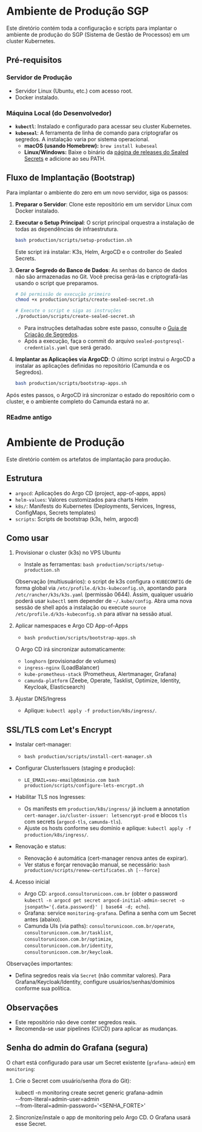# Ambiente de Produção SGP

Este diretório contém toda a configuração e scripts para implantar o ambiente de produção do SGP (Sistema de Gestão de Processos) em um cluster Kubernetes.

## Pré-requisitos

### Servidor de Produção
- Servidor Linux (Ubuntu, etc.) com acesso root.
- Docker instalado.

### Máquina Local (do Desenvolvedor)
- **`kubectl`**: Instalado e configurado para acessar seu cluster Kubernetes.
- **`kubeseal`**: A ferramenta de linha de comando para criptografar os segredos. A instalação varia por sistema operacional.
  - **macOS (usando Homebrew):** `brew install kubeseal`
  - **Linux/Windows:** Baixe o binário da [página de releases do Sealed Secrets](https://github.com/bitnami-labs/sealed-secrets/releases) e adicione ao seu PATH.

## Fluxo de Implantação (Bootstrap)

Para implantar o ambiente do zero em um novo servidor, siga os passos:

1.  **Preparar o Servidor**: Clone este repositório em um servidor Linux com Docker instalado.

2.  **Executar o Setup Principal**: O script principal orquestra a instalação de todas as dependências de infraestrutura.
    ```bash
    bash production/scripts/setup-production.sh
    ```
    Este script irá instalar: K3s, Helm, ArgoCD e o controller do Sealed Secrets.

3.  **Gerar o Segredo do Banco de Dados**: As senhas do banco de dados não são armazenadas no Git. Você precisa gerá-las e criptografá-las usando o script que preparamos.
    ```bash
    # Dê permissão de execução primeiro
    chmod +x production/scripts/create-sealed-secret.sh

    # Execute o script e siga as instruções
    ./production/scripts/create-sealed-secret.sh
    ```
    - Para instruções detalhadas sobre este passo, consulte o [Guia de Criação de Segredos](./k8s/secrets/README.md).
    - Após a execução, faça o commit do arquivo `sealed-postgresql-credentials.yaml` que será gerado.

4.  **Implantar as Aplicações via ArgoCD**: O último script instrui o ArgoCD a instalar as aplicações definidas no repositório (Camunda e os Segredos).
    ```bash
    bash production/scripts/bootstrap-apps.sh
    ```

Após estes passos, o ArgoCD irá sincronizar o estado do repositório com o cluster, e o ambiente completo do Camunda estará no ar.

### REadme antigo #####

# Ambiente de Produção

Este diretório contém os artefatos de implantação para produção.

## Estrutura

- `argocd`: Aplicações do Argo CD (project, app-of-apps, apps)
- `helm-values`: Valores customizados para charts Helm
- `k8s/`: Manifests do Kubernetes (Deployments, Services, Ingress, ConfigMaps, Secrets templates)
- `scripts`: Scripts de bootstrap (k3s, helm, argocd)

## Como usar

1) Provisionar o cluster (k3s) no VPS Ubuntu

   - Instale as ferramentas: `bash production/scripts/setup-production.sh`

   Observação (multiusuários): o script de k3s configura o `KUBECONFIG` de forma global via `/etc/profile.d/k3s-kubeconfig.sh`,
   apontando para `/etc/rancher/k3s/k3s.yaml` (permissão 0644). Assim, qualquer usuário poderá usar `kubectl` sem depender de `~/.kube/config`.
   Abra uma nova sessão de shell após a instalação ou execute `source /etc/profile.d/k3s-kubeconfig.sh` para ativar na sessão atual.

2) Aplicar namespaces e Argo CD App-of-Apps

   - `bash production/scripts/bootstrap-apps.sh`

   O Argo CD irá sincronizar automaticamente:
   - `longhorn` (provisionador de volumes)
   - `ingress-nginx` (LoadBalancer)
   - `kube-prometheus-stack` (Prometheus, Alertmanager, Grafana)
   - `camunda-platform` (Zeebe, Operate, Tasklist, Optimize, Identity, Keycloak, Elasticsearch)

3) Ajustar DNS/Ingress

   - Aplique: `kubectl apply -f production/k8s/ingress/`.

## SSL/TLS com Let's Encrypt

- Instalar cert-manager:
  - `bash production/scripts/install-cert-manager.sh`

- Configurar ClusterIssuers (staging e produção):
  - `LE_EMAIL=seu-email@dominio.com bash production/scripts/configure-lets-encrypt.sh`

- Habilitar TLS nos Ingresses:
  - Os manifests em `production/k8s/ingress/` já incluem a annotation `cert-manager.io/cluster-issuer: letsencrypt-prod` e blocos `tls` com secrets (`argocd-tls`, `camunda-tls`).
  - Ajuste os hosts conforme seu domínio e aplique: `kubectl apply -f production/k8s/ingress/`.

- Renovação e status:
  - Renovação é automática (cert-manager renova antes de expirar).
  - Ver status e forçar renovação manual, se necessário: `bash production/scripts/renew-certificates.sh [--force]`


4) Acesso inicial

   - Argo CD: `argocd.consultorunicoon.com.br` (obter o password `kubectl -n argocd get secret argocd-initial-admin-secret -o jsonpath='{.data.password}' | base64 -d; echo`).
   - Grafana: service `monitoring-grafana`. Defina a senha com um Secret antes (abaixo).
   - Camunda UIs (via paths): `consultorunicoon.com.br/operate`, `consultorunicoon.com.br/tasklist`, `consultorunicoon.com.br/optimize`, `consultorunicoon.com.br/identity`, `consultorunicoon.com.br/keycloak`.

Observações importantes:

- Defina segredos reais via `Secret` (não commitar valores). Para Grafana/Keycloak/Identity, configure usuários/senhas/domínios conforme sua política.

## Observações

- Este repositório não deve conter segredos reais.
- Recomenda-se usar pipelines (CI/CD) para aplicar as mudanças.

## Senha do admin do Grafana (segura)

O chart está configurado para usar um Secret existente (`grafana-admin`) em `monitoring`:

1) Crie o Secret com usuário/senha (fora do Git):

   kubectl -n monitoring create secret generic grafana-admin \
     --from-literal=admin-user=admin \
     --from-literal=admin-password='<SENHA_FORTE>'

2) Sincronize/instale o app de monitoring pelo Argo CD. O Grafana usará esse Secret.